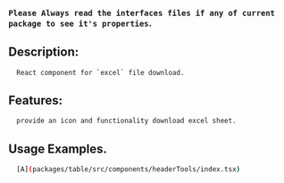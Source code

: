 ### `Please Always read the interfaces files if any of current package to see it's properties`.

## Description:

```sh
  React component for `excel` file download.
```

## Features:

```sh
  provide an icon and functionality download excel sheet.
```

## Usage Examples.

```sh
  [A](packages/table/src/components/headerTools/index.tsx)
```
